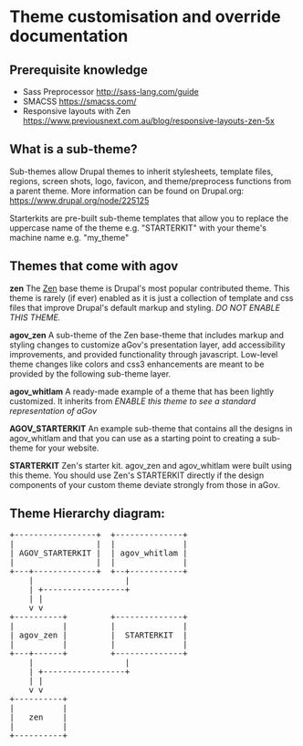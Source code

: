 # Theme customisation and override documentation

## Prerequisite knowledge

* Sass Preprocessor http://sass-lang.com/guide
* SMACSS https://smacss.com/
* Responsive layouts with Zen https://www.previousnext.com.au/blog/responsive-layouts-zen-5x

## What is a sub-theme?

Sub-themes allow Drupal themes to inherit stylesheets, template files, regions, screen shots, logo, favicon, and theme/preprocess functions from a parent theme. More information can be found on Drupal.org:
https://www.drupal.org/node/225125

Starterkits are pre-built sub-theme templates that allow you to replace the uppercase name of the theme e.g. "STARTERKIT" with your theme's machine name e.g. "my_theme"

## Themes that come with agov

**zen**
The [Zen](http://drupal.org/project/zen) base theme is Drupal's most popular contributed theme. This theme is rarely (if ever) enabled as it is just a collection of template and css files that improve Drupal's default markup and styling. *DO NOT ENABLE THIS THEME.*

**agov_zen**
A sub-theme of the Zen base-theme that includes markup and styling changes to customize aGov's presentation layer, add accessibility improvements, and provided functionality through javascript. Low-level theme changes like colors and css3 enhancements are meant to be provided by the following sub-theme layer.

**agov_whitlam**
A ready-made example of a theme that has been lightly customized. It inherits from *ENABLE this theme to see a standard representation of aGov*

**AGOV_STARTERKIT**
An example sub-theme that contains all the designs in agov_whitlam and that you can use as a starting point to creating a sub-theme for your website.

**STARTERKIT**
Zen's starter kit. agov_zen and agov_whitlam were built using this theme. You should use Zen's STARTERKIT directly if the design components of your custom theme deviate strongly from those in aGov.

## Theme Hierarchy diagram:

<pre>
+-----------------+  +--------------+
|                 |  |              |
| AGOV_STARTERKIT |  | agov_whitlam |
|                 |  |              |
+---+-------------+  +--+-----------+
    |                   |
    | +-----------------+
    | |
    v v
+----------+         +--------------+
|          |         |              |
| agov_zen |         |  STARTERKIT  |
|          |         |              |
+---+------+         +--------------+
    |                   |
    | +-----------------+
    | |
    v v
+----------+
|          |
|   zen    |
|          |
+----------+
</pre>
